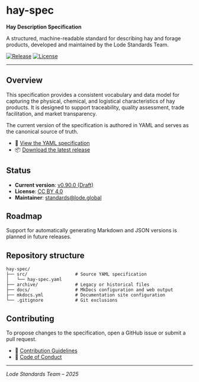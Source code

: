 # hay-spec

**Hay Description Specification**

A structured, machine-readable standard for describing hay and forage products, developed and maintained by the Lode Standards Team.

[![Release](https://img.shields.io/github/v/release/lode-global/hay-spec?include_prereleases)](https://github.com/lode-global/hay-spec/releases)
[![License](https://img.shields.io/badge/license-CC--BY%204.0-blue)](https://creativecommons.org/licenses/by/4.0/)

---

## Overview

This specification provides a consistent vocabulary and data model for capturing the physical, chemical, and logistical characteristics of hay products. It is designed to support traceability, quality assessment, trade facilitation, and market transparency.

The current version of the specification is authored in YAML and serves as the canonical source of truth.

- 📄 [View the YAML specification](https://github.com/lode-global/hay-spec/blob/main/src/hay-spec.yaml)
- 📦 [Download the latest release](https://github.com/lode-global/hay-spec/releases)

## Status

- **Current version**: [v0.90.0 (Draft)](https://github.com/lode-global/hay-spec/releases/tag/v0.90.0)
- **License**: [CC BY 4.0](https://creativecommons.org/licenses/by/4.0/)
- **Maintainer**: [standards@lode.global](mailto:standards@lode.global)

## Roadmap

Support for automatically generating Markdown and JSON versions is planned in future releases.

## Repository structure

```
hay-spec/
├── src/                  # Source YAML specification
│   └── hay-spec.yaml
├── archive/              # Legacy or historical files
├── docs/                 # MkDocs configuration and web output
├── mkdocs.yml            # Documentation site configuration
└── .gitignore            # Git exclusions
```

## Contributing

To propose changes to the specification, open a GitHub issue or submit a pull request.

- 📌 [Contribution Guidelines](./CONTRIBUTING.md)
- 📜 [Code of Conduct](./CODE_OF_CONDUCT.md)

---

_Lode Standards Team – 2025_
